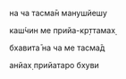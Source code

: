 на ча тасма̄н манушйешу

каш́чин ме прийа-кр̣ттамах̣

бхавита̄ на ча ме тасма̄д

анйах̣ прийатаро бхуви
